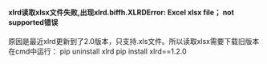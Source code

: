 

#### xlrd读取xlsx文件失败,出现xlrd.biffh.XLRDError: Excel xlsx file； not supported错误

原因是最近xlrd更新到了2.0版本，只支持.xls文件。所以读取xlsx需要下载旧版本在cmd中运行：
pip uninstall xlrd
pip install xlrd==1.2.0

 